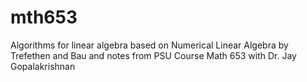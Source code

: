 # mth653
Algorithms for linear algebra
based on Numerical Linear Algebra by Trefethen and Bau
and notes from PSU Course Math 653 with Dr. Jay Gopalakrishnan
